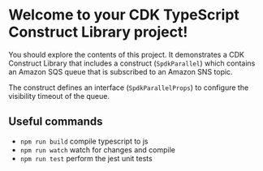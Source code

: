 # Welcome to your CDK TypeScript Construct Library project!

You should explore the contents of this project. It demonstrates a CDK Construct Library that includes a construct (`SpdkParallel`)
which contains an Amazon SQS queue that is subscribed to an Amazon SNS topic.

The construct defines an interface (`SpdkParallelProps`) to configure the visibility timeout of the queue.

## Useful commands

 * `npm run build`   compile typescript to js
 * `npm run watch`   watch for changes and compile
 * `npm run test`    perform the jest unit tests